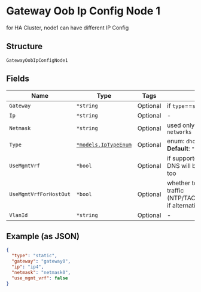 
# Gateway Oob Ip Config Node 1

for HA Cluster, node1 can have different IP Config

## Structure

`GatewayOobIpConfigNode1`

## Fields

| Name | Type | Tags | Description |
|  --- | --- | --- | --- |
| `Gateway` | `*string` | Optional | if `type`==`static` |
| `Ip` | `*string` | Optional | - |
| `Netmask` | `*string` | Optional | used only if `subnet` is not specified in `networks` |
| `Type` | [`*models.IpTypeEnum`](../../doc/models/ip-type-enum.md) | Optional | enum: `dhcp`, `static`<br>**Default**: `"dhcp"` |
| `UseMgmtVrf` | `*bool` | Optional | if supported on the platform. If enabled, DNS will be using this routing-instance, too |
| `UseMgmtVrfForHostOut` | `*bool` | Optional | whether to use `mgmt_junos` for host-out traffic (NTP/TACPLUS/RADIUS/SYSLOG/SNMP), if alternative source network/ip is desired |
| `VlanId` | `*string` | Optional | - |

## Example (as JSON)

```json
{
  "type": "static",
  "gateway": "gateway0",
  "ip": "ip4",
  "netmask": "netmask0",
  "use_mgmt_vrf": false
}
```

